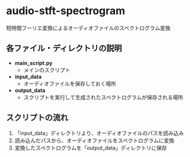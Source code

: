 # audio-stft-spectrogram

短時間フーリエ変換によるオーディオファイルのスペクトログラム変換

## 各ファイル・ディレクトリの説明

- **main_script.py**
  - メインのスクリプト
- **input_data**
  - オーディオファイルを保存しておく場所
- **output_data**
  - スクリプトを実行して生成されたスペクトログラムが保存される場所

## スクリプトの流れ

1. 「input_data」ディレクトリより、オーディオファイルのパスを読み込み
2. 読み込んだパスから、オーディオファイルをスペクトログラムに変換
3. 変換したスペクトログラムを「output_data」ディレクトリに保存
